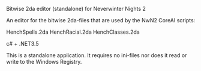 Bitwise 2da editor (standalone) for Neverwinter Nights 2

An editor for the bitwise 2da-files that are used by the NwN2 CoreAI scripts:

HenchSpells.2da
HenchRacial.2da
HenchClasses.2da

c# + .NET3.5

This is a standalone application. It requires no ini-files nor does it read or
write to the Windows Registry.
